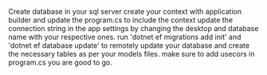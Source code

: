 Create database in your sql server
create your context with application builder and update the program.cs to include the context
update the connection string in the app settings by changing the desktop and database name with your respective ones.
run 'dotnet ef migrations add init' and 'dotnet ef database update' to remotely update your database and create the necessary tables as per your models files.
make sure to add usecors in program.cs
you are good to go.

